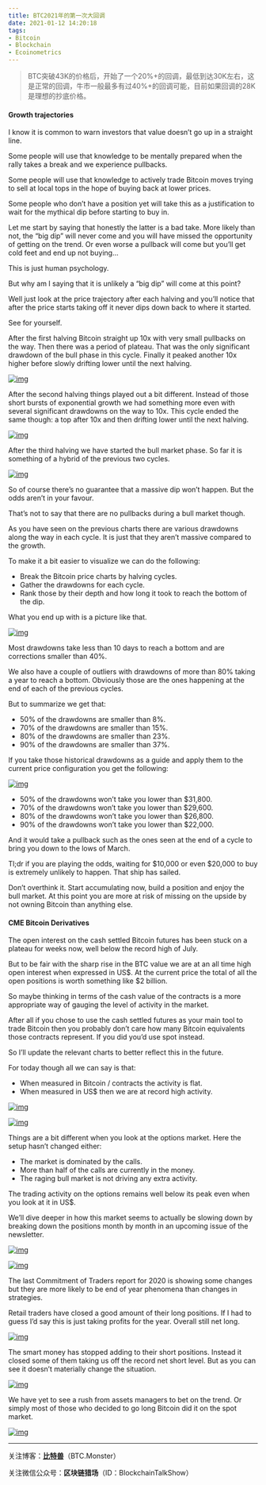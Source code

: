 ```yaml
---
title: BTC2021年的第一次大回调
date: 2021-01-12 14:20:18
tags: 
- Bitcoin
- Blockchain
- Ecoinometrics
---
```


> BTC突破43K的价格后，开始了一个20%+的回调，最低到达30K左右，这是正常的回调，牛市一般最多有过40%+的回调可能，目前如果回调的28K是理想的抄底价格。

#### Growth trajectories

I know it is common to warn investors that value doesn’t go up in a straight line. 

Some people will use that knowledge to be mentally prepared when the rally takes a break and we experience pullbacks.

Some people will use that knowledge to actively trade Bitcoin moves trying to sell at local tops in the hope of buying back at lower prices.

Some people who don’t have a position yet will take this as a justification to wait for the mythical dip before starting to buy in.

Let me start by saying that honestly the latter is a bad take. More likely than not, the “big dip” will never come and you will have missed the opportunity of getting on the trend. Or even worse a pullback will come but you’ll get cold feet and end up not buying… 

This is just human psychology.

But why am I saying that it is unlikely a “big dip” will come at this point?

Well just look at the price trajectory after each halving and you’ll notice that after the price starts taking off it never dips down back to where it started.

See for yourself.

After the first halving Bitcoin straight up 10x with very small pullbacks on the way. Then there was a period of plateau. That was the only significant drawdown of the bull phase in this cycle. Finally it peaked another 10x higher before slowly drifting lower until the next halving.

[![img](https://cdn.substack.com/image/fetch/w_1456,c_limit,f_auto,q_auto:good,fl_progressive:steep/https%3A%2F%2Fbucketeer-e05bbc84-baa3-437e-9518-adb32be77984.s3.amazonaws.com%2Fpublic%2Fimages%2F7eae8fbf-0f5e-4963-81fd-5e15906803d8_3582x2478.png)](https://cdn.substack.com/image/fetch/f_auto,q_auto:good,fl_progressive:steep/https%3A%2F%2Fbucketeer-e05bbc84-baa3-437e-9518-adb32be77984.s3.amazonaws.com%2Fpublic%2Fimages%2F7eae8fbf-0f5e-4963-81fd-5e15906803d8_3582x2478.png)

After the second halving things played out a bit different. Instead of those short bursts of exponential growth we had something more even with several significant drawdowns on the way to 10x. This cycle ended the same though: a top after 10x and then drifting lower until the next halving.

[![img](https://cdn.substack.com/image/fetch/w_1456,c_limit,f_auto,q_auto:good,fl_progressive:steep/https%3A%2F%2Fbucketeer-e05bbc84-baa3-437e-9518-adb32be77984.s3.amazonaws.com%2Fpublic%2Fimages%2F2a038f85-be5a-4a8f-a792-efdd899a0e3a_3582x2478.png)](https://cdn.substack.com/image/fetch/f_auto,q_auto:good,fl_progressive:steep/https%3A%2F%2Fbucketeer-e05bbc84-baa3-437e-9518-adb32be77984.s3.amazonaws.com%2Fpublic%2Fimages%2F2a038f85-be5a-4a8f-a792-efdd899a0e3a_3582x2478.png)

After the third halving we have started the bull market phase. So far it is something of a hybrid of the previous two cycles.

[![img](https://cdn.substack.com/image/fetch/w_1456,c_limit,f_auto,q_auto:good,fl_progressive:steep/https%3A%2F%2Fbucketeer-e05bbc84-baa3-437e-9518-adb32be77984.s3.amazonaws.com%2Fpublic%2Fimages%2Fc65e278b-59f4-40f4-bf69-b0e6cee558f7_3582x2478.png)](https://cdn.substack.com/image/fetch/f_auto,q_auto:good,fl_progressive:steep/https%3A%2F%2Fbucketeer-e05bbc84-baa3-437e-9518-adb32be77984.s3.amazonaws.com%2Fpublic%2Fimages%2Fc65e278b-59f4-40f4-bf69-b0e6cee558f7_3582x2478.png)

So of course there’s no guarantee that a massive dip won’t happen. But the odds aren’t in your favour. 

That’s not to say that there are no pullbacks during a bull market though.

As you have seen on the previous charts there are various drawdowns along the way in each cycle. It is just that they aren’t massive compared to the growth.

To make it a bit easier to visualize we can do the following:

- Break the Bitcoin price charts by halving cycles.
- Gather the drawdowns for each cycle.
- Rank those by their depth and how long it took to reach the bottom of the dip.

What you end up with is a picture like that.

[![img](https://cdn.substack.com/image/fetch/w_1456,c_limit,f_auto,q_auto:good,fl_progressive:steep/https%3A%2F%2Fbucketeer-e05bbc84-baa3-437e-9518-adb32be77984.s3.amazonaws.com%2Fpublic%2Fimages%2Fb9df073a-5223-4ef5-861c-672cc13b2117_3585x2478.png)](https://cdn.substack.com/image/fetch/f_auto,q_auto:good,fl_progressive:steep/https%3A%2F%2Fbucketeer-e05bbc84-baa3-437e-9518-adb32be77984.s3.amazonaws.com%2Fpublic%2Fimages%2Fb9df073a-5223-4ef5-861c-672cc13b2117_3585x2478.png)

Most drawdowns take less than 10 days to reach a bottom and are corrections smaller than 40%.

We also have a couple of outliers with drawdowns of more than 80% taking a year to reach a bottom. Obviously those are the ones happening at the end of each of the previous cycles.

But to summarize we get that:

- 50% of the drawdowns are smaller than 8%.
- 70% of the drawdowns are smaller than 15%.
- 80% of the drawdowns are smaller than 23%.
- 90% of the drawdowns are smaller than 37%.

If you take those historical drawdowns as a guide and apply them to the current price configuration you get the following:

[![img](https://cdn.substack.com/image/fetch/w_1456,c_limit,f_auto,q_auto:good,fl_progressive:steep/https%3A%2F%2Fbucketeer-e05bbc84-baa3-437e-9518-adb32be77984.s3.amazonaws.com%2Fpublic%2Fimages%2F0d6497c2-d97e-4c24-b10b-10155ad07510_3740x2478.png)](https://cdn.substack.com/image/fetch/f_auto,q_auto:good,fl_progressive:steep/https%3A%2F%2Fbucketeer-e05bbc84-baa3-437e-9518-adb32be77984.s3.amazonaws.com%2Fpublic%2Fimages%2F0d6497c2-d97e-4c24-b10b-10155ad07510_3740x2478.png)

- 50% of the drawdowns won’t take you lower than $31,800.
- 70% of the drawdowns won’t take you lower than $29,600.
- 80% of the drawdowns won’t take you lower than $26,800.
- 90% of the drawdowns won’t take you lower than $22,000.

And it would take a pullback such as the ones seen at the end of a cycle to bring you down to the lows of March.

Tl;dr if you are playing the odds, waiting for $10,000 or even $20,000 to buy is extremely unlikely to happen. That ship has sailed. 

Don’t overthink it. Start accumulating now, build a position and enjoy the bull market. At this point you are more at risk of missing on the upside by not owning Bitcoin than anything else.

#### CME Bitcoin Derivatives

The open interest on the cash settled Bitcoin futures has been stuck on a plateau for weeks now, well below the record high of July. 

But to be fair with the sharp rise in the BTC value we are at an all time high open interest when expressed in US$. At the current price the total of all the open positions is worth something like $2 billion.

So maybe thinking in terms of the cash value of the contracts is a more appropriate way of gauging the level of activity in the market.

After all if you chose to use the cash settled futures as your main tool to trade Bitcoin then you probably don’t care how many Bitcoin equivalents those contracts represent. If you did you’d use spot instead.

So I’ll update the relevant charts to better reflect this in the future.

For today though all we can say is that:

- When measured in Bitcoin / contracts the activity is flat.
- When measured in US$ then we are at record high activity.

[![img](https://cdn.substack.com/image/fetch/w_1456,c_limit,f_auto,q_auto:good,fl_progressive:steep/https%3A%2F%2Fbucketeer-e05bbc84-baa3-437e-9518-adb32be77984.s3.amazonaws.com%2Fpublic%2Fimages%2F9d981ca8-fddf-424c-9729-201c99144480_3245x3894.png)](https://cdn.substack.com/image/fetch/f_auto,q_auto:good,fl_progressive:steep/https%3A%2F%2Fbucketeer-e05bbc84-baa3-437e-9518-adb32be77984.s3.amazonaws.com%2Fpublic%2Fimages%2F9d981ca8-fddf-424c-9729-201c99144480_3245x3894.png)

[![img](https://cdn.substack.com/image/fetch/w_1456,c_limit,f_auto,q_auto:good,fl_progressive:steep/https%3A%2F%2Fbucketeer-e05bbc84-baa3-437e-9518-adb32be77984.s3.amazonaws.com%2Fpublic%2Fimages%2Fc5762c14-dcf8-489a-aabf-e47415b99513_3245x2101.png)](https://cdn.substack.com/image/fetch/f_auto,q_auto:good,fl_progressive:steep/https%3A%2F%2Fbucketeer-e05bbc84-baa3-437e-9518-adb32be77984.s3.amazonaws.com%2Fpublic%2Fimages%2Fc5762c14-dcf8-489a-aabf-e47415b99513_3245x2101.png)

Things are a bit different when you look at the options market. Here the setup hasn’t changed either:

- The market is dominated by the calls.
- More than half of the calls are currently in the money.
- The raging bull market is not driving any extra activity.

The trading activity on the options remains well below its peak even when you look at it in US$.

We’ll dive deeper in how this market seems to actually be slowing down by breaking down the positions month by month in an upcoming issue of the newsletter.

[![img](https://cdn.substack.com/image/fetch/w_1456,c_limit,f_auto,q_auto:good,fl_progressive:steep/https%3A%2F%2Fbucketeer-e05bbc84-baa3-437e-9518-adb32be77984.s3.amazonaws.com%2Fpublic%2Fimages%2F2487f2fb-a6dd-4163-a581-ffaa83ff67da_4716x5088.png)](https://cdn.substack.com/image/fetch/f_auto,q_auto:good,fl_progressive:steep/https%3A%2F%2Fbucketeer-e05bbc84-baa3-437e-9518-adb32be77984.s3.amazonaws.com%2Fpublic%2Fimages%2F2487f2fb-a6dd-4163-a581-ffaa83ff67da_4716x5088.png)

[![img](https://cdn.substack.com/image/fetch/w_1456,c_limit,f_auto,q_auto:good,fl_progressive:steep/https%3A%2F%2Fbucketeer-e05bbc84-baa3-437e-9518-adb32be77984.s3.amazonaws.com%2Fpublic%2Fimages%2Fffa16105-6feb-421c-8a6a-cc613e097aba_4446x5051.png)](https://cdn.substack.com/image/fetch/f_auto,q_auto:good,fl_progressive:steep/https%3A%2F%2Fbucketeer-e05bbc84-baa3-437e-9518-adb32be77984.s3.amazonaws.com%2Fpublic%2Fimages%2Fffa16105-6feb-421c-8a6a-cc613e097aba_4446x5051.png)

The last Commitment of Traders report for 2020 is showing some changes but they are more likely to be end of year phenomena than changes in strategies.

Retail traders have closed a good amount of their long positions. If I had to guess I’d say this is just taking profits for the year. Overall still net long.

[![img](https://cdn.substack.com/image/fetch/w_1456,c_limit,f_auto,q_auto:good,fl_progressive:steep/https%3A%2F%2Fbucketeer-e05bbc84-baa3-437e-9518-adb32be77984.s3.amazonaws.com%2Fpublic%2Fimages%2F329a4652-8c6f-4838-8878-7cf1c519df8c_3245x2101.png)](https://cdn.substack.com/image/fetch/f_auto,q_auto:good,fl_progressive:steep/https%3A%2F%2Fbucketeer-e05bbc84-baa3-437e-9518-adb32be77984.s3.amazonaws.com%2Fpublic%2Fimages%2F329a4652-8c6f-4838-8878-7cf1c519df8c_3245x2101.png)

The smart money has stopped adding to their short positions. Instead it closed some of them taking us off the record net short level. But as you can see it doesn’t materially change the situation.

[![img](https://cdn.substack.com/image/fetch/w_1456,c_limit,f_auto,q_auto:good,fl_progressive:steep/https%3A%2F%2Fbucketeer-e05bbc84-baa3-437e-9518-adb32be77984.s3.amazonaws.com%2Fpublic%2Fimages%2F7ee31a54-998d-4398-8e71-a28602258ddb_3245x2101.png)](https://cdn.substack.com/image/fetch/f_auto,q_auto:good,fl_progressive:steep/https%3A%2F%2Fbucketeer-e05bbc84-baa3-437e-9518-adb32be77984.s3.amazonaws.com%2Fpublic%2Fimages%2F7ee31a54-998d-4398-8e71-a28602258ddb_3245x2101.png)

We have yet to see a rush from assets managers to bet on the trend. Or simply most of those who decided to go long Bitcoin did it on the spot market.

[![img](https://cdn.substack.com/image/fetch/w_1456,c_limit,f_auto,q_auto:good,fl_progressive:steep/https%3A%2F%2Fbucketeer-e05bbc84-baa3-437e-9518-adb32be77984.s3.amazonaws.com%2Fpublic%2Fimages%2F868d797d-2214-42a5-8497-926d5b825042_3245x2101.png)](https://cdn.substack.com/image/fetch/f_auto,q_auto:good,fl_progressive:steep/https%3A%2F%2Fbucketeer-e05bbc84-baa3-437e-9518-adb32be77984.s3.amazonaws.com%2Fpublic%2Fimages%2F868d797d-2214-42a5-8497-926d5b825042_3245x2101.png)

---

关注博客：**[比特兽](https://btc.monster)**（BTC.Monster）

关注微信公众号：**区块链猎场**（ID：BlockchainTalkShow）